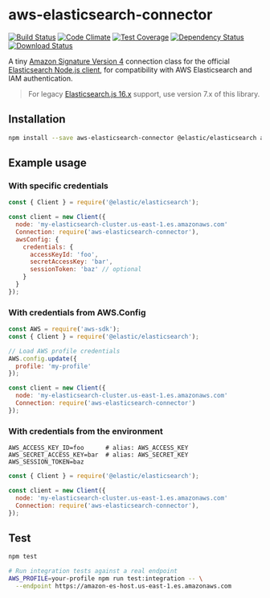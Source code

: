 # aws-elasticsearch-connector

[![Build Status](https://travis-ci.org/compwright/aws-elasticsearch-connector.png?branch=master)](https://travis-ci.org/compwright/aws-elasticsearch-connector)
[![Code Climate](https://codeclimate.com/github/compwright/aws-elasticsearch-connector/badges/gpa.svg)](https://codeclimate.com/github/compwright/aws-elasticsearch-connector)
[![Test Coverage](https://codeclimate.com/github/compwright/aws-elasticsearch-connector/badges/coverage.svg)](https://codeclimate.com/github/compwright/aws-elasticsearch-connector/coverage)
[![Dependency Status](https://img.shields.io/david/compwright/aws-elasticsearch-connector.svg?style=flat-square)](https://david-dm.org/compwright/aws-elasticsearch-connector)
[![Download Status](https://img.shields.io/npm/dm/aws-elasticsearch-connector.svg?style=flat-square)](https://www.npmjs.com/package/aws-elasticsearch-connector)

A tiny [Amazon Signature Version 4](https://www.npmjs.com/package/aws4) connection class for the official [Elasticsearch Node.js client](https://www.npmjs.com/package/elasticsearch), for compatibility with AWS Elasticsearch and IAM authentication.

> For legacy [Elasticsearch.js 16.x](https://www.npmjs.com/package/elasticsearch) support, use version 7.x of this library.

## Installation

```bash
npm install --save aws-elasticsearch-connector @elastic/elasticsearch aws-sdk
```

## Example usage

### With specific credentials

```javascript
const { Client } = require('@elastic/elasticsearch');

const client = new Client({
  node: 'my-elasticsearch-cluster.us-east-1.es.amazonaws.com'
  Connection: require('aws-elasticsearch-connector'),
  awsConfig: {
    credentials: {
      accessKeyId: 'foo',
      secretAccessKey: 'bar',
      sessionToken: 'baz' // optional
    }
  }
});
```

### With credentials from AWS.Config

```javascript
const AWS = require('aws-sdk');
const { Client } = require('@elastic/elasticsearch');

// Load AWS profile credentials
AWS.config.update({
  profile: 'my-profile'
});

const client = new Client({
  node: 'my-elasticsearch-cluster.us-east-1.es.amazonaws.com'
  Connection: require('aws-elasticsearch-connector')
});
```

### With credentials from the environment

```env
AWS_ACCESS_KEY_ID=foo      # alias: AWS_ACCESS_KEY
AWS_SECRET_ACCESS_KEY=bar  # alias: AWS_SECRET_KEY
AWS_SESSION_TOKEN=baz
```

```javascript
const { Client } = require('@elastic/elasticsearch');

const client = new Client({
  node: 'my-elasticsearch-cluster.us-east-1.es.amazonaws.com'
  Connection: require('aws-elasticsearch-connector'),
});
```

## Test

```bash
npm test

# Run integration tests against a real endpoint
AWS_PROFILE=your-profile npm run test:integration -- \
  --endpoint https://amazon-es-host.us-east-1.es.amazonaws.com
```
